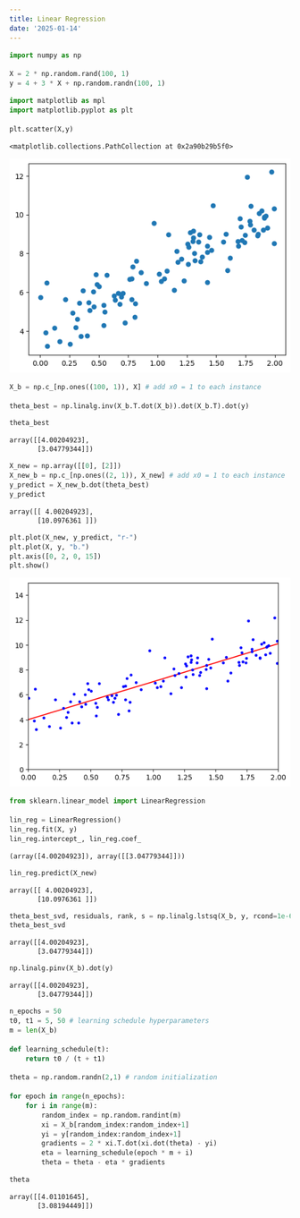 ```yaml
---
title: Linear Regression
date: '2025-01-14'
---
```


```python {echo=FALSE}
import numpy as np

X = 2 * np.random.rand(100, 1)
y = 4 + 3 * X + np.random.randn(100, 1)
```

```python
import matplotlib as mpl
import matplotlib.pyplot as plt

plt.scatter(X,y)
```

    <matplotlib.collections.PathCollection at 0x2a90b29b5f0>

    
![png](output_1_1.png)
    

```python
X_b = np.c_[np.ones((100, 1)), X] # add x0 = 1 to each instance

theta_best = np.linalg.inv(X_b.T.dot(X_b)).dot(X_b.T).dot(y)
```

```python
theta_best
```

    array([[4.00204923],
           [3.04779344]])

```python
X_new = np.array([[0], [2]])
X_new_b = np.c_[np.ones((2, 1)), X_new] # add x0 = 1 to each instance
y_predict = X_new_b.dot(theta_best)
y_predict
```

    array([[ 4.00204923],
           [10.0976361 ]])

```python
plt.plot(X_new, y_predict, "r-")
plt.plot(X, y, "b.")
plt.axis([0, 2, 0, 15])
plt.show()
```

    
![png](output_5_0.png)
    

```python
from sklearn.linear_model import LinearRegression

lin_reg = LinearRegression()
lin_reg.fit(X, y)
lin_reg.intercept_, lin_reg.coef_
```

    (array([4.00204923]), array([[3.04779344]]))

```python
lin_reg.predict(X_new)
```

    array([[ 4.00204923],
           [10.0976361 ]])

```python
theta_best_svd, residuals, rank, s = np.linalg.lstsq(X_b, y, rcond=1e-6)
theta_best_svd
```

    array([[4.00204923],
           [3.04779344]])

```python
np.linalg.pinv(X_b).dot(y)
```

    array([[4.00204923],
           [3.04779344]])

```python
n_epochs = 50
t0, t1 = 5, 50 # learning schedule hyperparameters
m = len(X_b)

def learning_schedule(t):
    return t0 / (t + t1)
    
theta = np.random.randn(2,1) # random initialization

for epoch in range(n_epochs):
    for i in range(m):
        random_index = np.random.randint(m)
        xi = X_b[random_index:random_index+1]
        yi = y[random_index:random_index+1]
        gradients = 2 * xi.T.dot(xi.dot(theta) - yi)
        eta = learning_schedule(epoch * m + i)
        theta = theta - eta * gradients
```

```python
theta
```

    array([[4.01101645],
           [3.08194449]])

